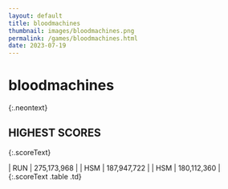 ```yaml
---
layout: default
title: bloodmachines
thumbnail: images/bloodmachines.png
permalink: /games/bloodmachines.html
date: 2023-07-19
---
```


# bloodmachines 
{:.neontext}

## HIGHEST SCORES
{:.scoreText}

| RUN | 275,173,968 | 
| HSM | 187,947,722 | 
| HSM | 180,112,360 | 
{:.scoreText .table .td}
